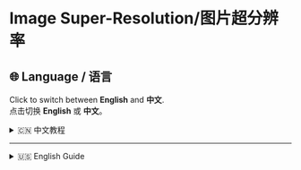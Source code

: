 # Image Super-Resolution/图片超分辨率 

## 🌐 Language / 语言  
Click to switch between **English** and **中文**.  
点击切换 **English** 或 **中文**。

<details>
  <summary>🇨🇳 中文教程</summary>

### **使用教程**
1. 右键 `image.ps1`，选择 **PowerShell 运行**。  
2. 需要处理的图片放入 **"输入"** 文件夹。  
3. 处理好的图片会在 **"输出"** 文件夹中显示。  

📌 **项目来源支持**: [Real-ESRGAN](https://github.com/xinntao/Real-ESRGAN)  
🔗 **Windows PowerShell 命令支持**: [Bilibili](https://m.bilibili.com/opus/589256628117388258?&unique_k=2333)  

</details>

---

<details>
  <summary>🇺🇸 English Guide</summary>

### **User Guide**
1. Right-click `image.ps1` and run it using **PowerShell**.  
2. Place the images to be processed in the **"Input"** folder.  
3. The processed images will appear in the **"Output"** folder.  

📌 **Project Source**: [Real-ESRGAN](https://github.com/xinntao/Real-ESRGAN)  
🔗 **Windows PowerShell Command Support**: [Bilibili](https://m.bilibili.com/opus/589256628117388258?&unique_k=2333)  

</details>

